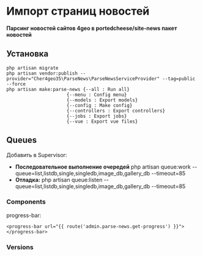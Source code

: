# Импорт страниц новостей

**Парсинг новостей сайтов 4geo в portedcheese/site-news пакет новостей**

## Установка
    php artisan migrate
    php artisan vendor:publish --provider="Cher4geo35\ParseNews\ParseNewsServiceProvider" --tag=public --force
    php artisan make:parse-news {--all : Run all}
                          {--menu : Config menu}
                          {--models : Export models}
                          {--config : Make config}
                          {--controllers : Export controllers}
                          {--jobs : Export jobs}
                          {--vue : Export vue files}

## Queues
Добавить в Supervisor:
 - **Последовательное выполнение очередей**
   php artisan queue:work --queue=list,listdb,single,singledb,image_db,gallery_db --timeout=85
  - **Отладка:**
    php artisan queue:listen --queue=list,listdb,single,singledb,image_db,gallery_db --timeout=85

### Components

progress-bar:

    <progress-bar url="{{ route('admin.parse-news.get-progress') }}">
    </progress-bar>

### Versions
